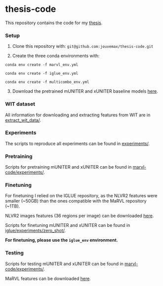 # thesis-code

This repository contains the code for my [thesis](Master_Thesis.pdf).

### Setup

1. Clone this repository with:
`git@github.com:jouvemax/thesis-code.git`

2. Create the three conda environments with:

`conda env create -f marvl_env.yml`

`conda env create -f iglue_env.yml`

`conda env create -f multicombo_env.yml`

3. Download the pretrained mUNITER and xUNITER baseline models [here](https://sid.erda.dk/sharelink/HfTaLDBWJi).

### WIT dataset

All information for downloading and extracting features from WIT are in [extract_wit_data/](extract_wit_data).

### Experiments

The scripts to reproduce all experiments can be found in [experiments/](experiments).

### Pretraining

Scripts for pretraining mUNITER and xUNITER can be found in [marvl-code/experiments/](marvl-code/experiments).

### Finetuning

For finetuning I relied on the IGLUE repository, as the NLVR2 features were smaller (~50GB) than the ones compatible with the MaRVL repository (~1TB).

NLVR2 images features (36 regions per image) can be downloaded [here](https://sid.erda.dk/cgi-sid/ls.py?share_id=FjJUsFbRWO).

Scripts for finetuning mUNITER and xUNITER can be found in [iglue/experiments/zero_shot/](iglue/experiments/zero_shot).

**For finetuning, please use the `iglue_env` environment.**

### Testing

Scripts for testing mUNITER and xUNITER can be found in [marvl-code/experiments/](marvl-code/experiments).

MaRVL features can be downloaded [here](https://sid.erda.dk/cgi-sid/ls.py?share_id=hmoEs4a3oG).
